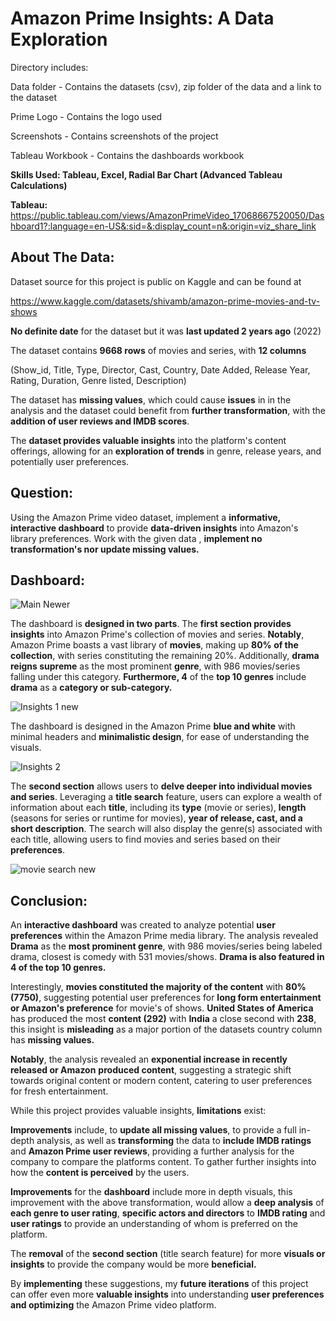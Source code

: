 # Amazon Prime Insights: A Data Exploration

Directory includes:

Data folder - Contains the datasets (csv), zip folder of the data and a link to the dataset

Prime Logo - Contains the logo used

Screenshots - Contains screenshots of the project

Tableau Workbook - Contains the dashboards workbook


**Skills Used: Tableau, Excel, Radial Bar Chart (Advanced Tableau Calculations)**

**Tableau:** https://public.tableau.com/views/AmazonPrimeVideo_17068667520050/Dashboard1?:language=en-US&:sid=&:display_count=n&:origin=viz_share_link

## About The Data:

Dataset source for this project is public on Kaggle and can be found at 

https://www.kaggle.com/datasets/shivamb/amazon-prime-movies-and-tv-shows

**No definite date** for the dataset but it was **last updated 2 years ago** (2022)

The dataset contains **9668 rows** of movies and series, with **12 columns**

(Show_id, Title, Type, Director, Cast, Country, Date Added, Release Year, Rating, Duration, Genre listed, Description)

The dataset has **missing values**, which could cause **issues** in in the analysis and the dataset could benefit from **further transformation**, with the **addition of user reviews and IMDB scores**.

The **dataset provides valuable insights** into the platform's content offerings, allowing for an **exploration of trends** in genre, release years, and potentially user preferences.

## Question:

Using the Amazon Prime video dataset, implement a **informative, interactive dashboard** to provide **data-driven insights** into Amazon's library preferences. Work with the given data , **implement no transformation's nor update missing values.**

## Dashboard:

![Main Newer](https://github.com/LeFrenchy5/Data-Analyst-Projects/assets/123564919/7e8a9721-cbce-4864-8ee2-fd971a0c3edf)

The dashboard is **designed in two parts**. The **first section provides insights** into Amazon Prime's collection of movies and series. **Notably**, Amazon Prime boasts a vast library of **movies**, making up **80% of the collection**, with series constituting the remaining 20%. Additionally, **drama reigns supreme** as the most prominent **genre**, with 986 movies/series falling under this category. **Furthermore, 4** of the **top 10 genres** include **drama** as a **category or sub-category.**

![Insights 1 new](https://github.com/LeFrenchy5/Data-Analyst-Projects/assets/123564919/fff7fd63-68b3-45bf-8f54-366659dc66fd)

The dashboard is designed in the Amazon Prime **blue and white** with minimal headers and **minimalistic design**, for ease of understanding the visuals. 

![Insights 2](https://github.com/LeFrenchy5/Data-Analyst-Projects/assets/123564919/65716e1a-5c3c-4a09-924b-00ad229c5964)

The **second section** allows users to **delve deeper into individual movies and series**. Leveraging a **title search** feature, users can explore a wealth of information about each **title**, including its **type** (movie or series), **length** (seasons for series or runtime for movies), **year of release, cast, and a short description**. The search will also display the genre(s) associated with each title, allowing users to find movies and series based on their **preferences**. 

![movie search new](https://github.com/LeFrenchy5/Data-Analyst-Projects/assets/123564919/a33fdb9a-0c87-4b0c-98bb-afa4cb687a9e)


## Conclusion:

An **interactive dashboard** was created to analyze potential **user preferences** within the Amazon Prime media library. The analysis revealed **Drama** as the **most prominent genre**, with 986  movies/series being labeled drama, closest is comedy with 531 movies/shows. **Drama is also featured in 4 of the top 10 genres.**

Interestingly, **movies constituted the majority of the content** with **80% (7750)**, suggesting potential user preferences for **long form entertainment or Amazon's preference** for movie's of shows. **United States of America** has produced the most **content (292)** with **India** a close second with **238**, this insight is **misleading** as a major portion of the datasets country column has **missing values.**

**Notably**, the analysis revealed an **exponential increase in recently released or Amazon** **produced content**, suggesting a strategic shift towards original content or modern content, catering to user preferences for fresh entertainment.

While this project provides valuable insights, **limitations** exist:

**Improvements** include, to **update all missing values**, to provide a full in-depth analysis, as well as **transforming** the data to **include IMDB ratings** and **Amazon Prime user reviews**, providing a further analysis for the company to compare the platforms content. To gather further insights into how the **content is perceived** by the users.

**Improvements** for the **dashboard** include more in depth visuals, this improvement with the above transformation, would allow a **deep analysis** of **each genre to user rating**, **specific actors and directors** to **IMDB rating** and **user ratings** to provide an understanding of whom is preferred on the platform.  

The **removal** of the **second section** (title search feature) for more **visuals or insights** to provide the company would be more **beneficial.** 

By **implementing** these suggestions, my **future iterations** of this project can offer even more **valuable insights** into understanding **user preferences and optimizing** the Amazon Prime video platform.

